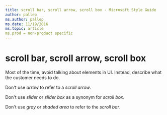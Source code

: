 ```yaml
---
title: scroll bar, scroll arrow, scroll box - Microsoft Style Guide
author: pallep
ms.author: pallep
ms.date: 11/19/2016
ms.topic: article
ms.prod = non-product specific
---
```


# scroll bar, scroll arrow, scroll box

Most of the time, avoid talking about elements in UI. Instead, describe what the customer needs to do. 

Don't use *arrow* to refer to a *scroll arrow*.

Don't use *slider* or *slider box* as a synonym for *scroll box*. 

Don't use *gray* or *shaded area* to refer to the *scroll bar*.
